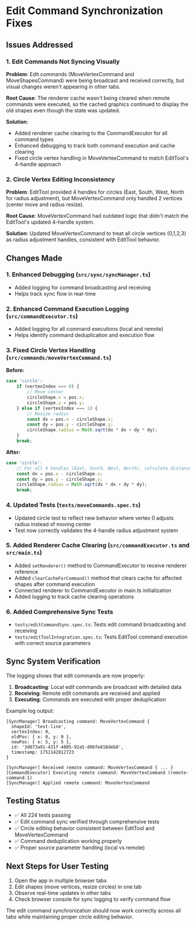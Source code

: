 # Edit Command Synchronization Fixes

## Issues Addressed

### 1. Edit Commands Not Syncing Visually
**Problem**: Edit commands (MoveVertexCommand and MoveShapesCommand) were being broadcast and received correctly, but visual changes weren't appearing in other tabs.

**Root Cause**: The renderer cache wasn't being cleared when remote commands were executed, so the cached graphics continued to display the old shapes even though the state was updated.

**Solution**: 
- Added renderer cache clearing to the CommandExecutor for all command types
- Enhanced debugging to track both command execution and cache clearing
- Fixed circle vertex handling in MoveVertexCommand to match EditTool's 4-handle approach

### 2. Circle Vertex Editing Inconsistency
**Problem**: EditTool provided 4 handles for circles (East, South, West, North for radius adjustment), but MoveVertexCommand only handled 2 vertices (center move and radius resize).

**Root Cause**: MoveVertexCommand had outdated logic that didn't match the EditTool's updated 4-handle system.

**Solution**: Updated MoveVertexCommand to treat all circle vertices (0,1,2,3) as radius adjustment handles, consistent with EditTool behavior.

## Changes Made

### 1. Enhanced Debugging (`src/sync/syncManager.ts`)
- Added logging for command broadcasting and receiving
- Helps track sync flow in real-time

### 2. Enhanced Command Execution Logging (`src/commandExecutor.ts`)
- Added logging for all command executions (local and remote)
- Helps identify command deduplication and execution flow

### 3. Fixed Circle Vertex Handling (`src/commands/moveVertexCommand.ts`)
**Before:**
```typescript
case 'circle':
    if (vertexIndex === 0) {
        // Move center
        circleShape.x = pos.x;
        circleShape.y = pos.y;
    } else if (vertexIndex === 1) {
        // Resize radius
        const dx = pos.x - circleShape.x;
        const dy = pos.y - circleShape.y;
        circleShape.radius = Math.sqrt(dx * dx + dy * dy);
    }
    break;
```

**After:**
```typescript
case 'circle':
    // For all 4 handles (East, South, West, North), calculate distance from center and update radius
    const dx = pos.x - circleShape.x;
    const dy = pos.y - circleShape.y;
    circleShape.radius = Math.sqrt(dx * dx + dy * dy);
    break;
```

### 4. Updated Tests (`tests/moveCommands.spec.ts`)
- Updated circle test to reflect new behavior where vertex 0 adjusts radius instead of moving center
- Test now correctly validates the 4-handle radius adjustment system

### 5. Added Renderer Cache Clearing (`src/commandExecutor.ts` and `src/main.ts`)
- Added `setRenderer()` method to CommandExecutor to receive renderer reference
- Added `clearCacheForCommand()` method that clears cache for affected shapes after command execution
- Connected renderer to CommandExecutor in main.ts initialization
- Added logging to track cache clearing operations

### 6. Added Comprehensive Sync Tests
- `tests/editCommandSync.spec.ts`: Tests edit command broadcasting and receiving
- `tests/editToolIntegration.spec.ts`: Tests EditTool command execution with correct source parameters

## Sync System Verification

The logging shows that edit commands are now properly:
1. **Broadcasting**: Local edit commands are broadcast with detailed data
2. **Receiving**: Remote edit commands are received and applied
3. **Executing**: Commands are executed with proper deduplication

Example log output:
```
[SyncManager] Broadcasting command: MoveVertexCommand {
  shapeId: 'test-line',
  vertexIndex: 0,
  oldPos: { x: 0, y: 0 },
  newPos: { x: 5, y: 5 },
  id: '3d073a91-431f-4805-92a5-d96fe818deb8',
  timestamp: 1751142812723
}

[SyncManager] Received remote command: MoveVertexCommand { ... }
[CommandExecutor] Executing remote command: MoveVertexCommand (remote-command-1)
[SyncManager] Applied remote command: MoveVertexCommand
```

## Testing Status
- ✅ All 224 tests passing
- ✅ Edit command sync verified through comprehensive tests
- ✅ Circle editing behavior consistent between EditTool and MoveVertexCommand
- ✅ Command deduplication working properly
- ✅ Proper source parameter handling (local vs remote)

## Next Steps for User Testing
1. Open the app in multiple browser tabs
2. Edit shapes (move vertices, resize circles) in one tab
3. Observe real-time updates in other tabs
4. Check browser console for sync logging to verify command flow

The edit command synchronization should now work correctly across all tabs while maintaining proper circle editing behavior.
